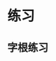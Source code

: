 # 练习

<script setup>
// import CharTrain from "@/train/CharTrain.vue"
import ZigenTrain from "@/train/ZigenTrain.vue"
</script>

## 字根练习

<div class="tianma">
<ZigenTrain name="tianma" zigenUrl="/zigen-tianma.csv" :range="[0,]" mode='both' />
</div>

<!-- ## 单字练习

为了降低学习难度，练习中，不补首根小码。

<CharTrain name="tianma" zigenUrl="/zigen-tianma.csv" :range="[0,1000]" :supplement="false" /> -->